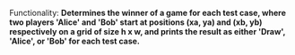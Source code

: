 Functionality: **Determines the winner of a game for each test case, where two players 'Alice' and 'Bob' start at positions (xa, ya) and (xb, yb) respectively on a grid of size h x w, and prints the result as either 'Draw', 'Alice', or 'Bob' for each test case.**
